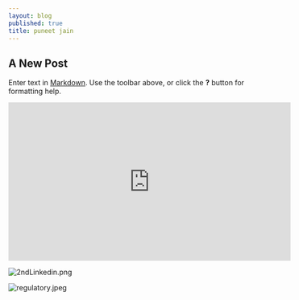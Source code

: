 ```yaml
---
layout: blog
published: true
title: puneet jain
---
```

## A New Post

Enter text in [Markdown](http://daringfireball.net/projects/markdown/). Use the toolbar above, or click the **?** button for formatting help.

<iframe width="560" height="315" src="https://www.youtube.com/embed/dHHmUF9gs70" frameborder="0" allowfullscreen></iframe>

![2ndLinkedin.png](/img/2ndLinkedin.png)

![regulatory.jpeg](/img/regulatory.jpeg)

